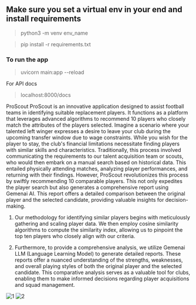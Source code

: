 ## Make sure you set a virtual env in your end and install requirements 

> python3 -m venv env_name

> pip install -r requirements.txt

### To run the app

> uvicorn main:app --reload

For API docs
> localhost:8000/docs


ProScout
ProScout is an innovative application designed to assist football teams in identifying suitable replacement players. It functions as a platform that leverages advanced algorithms to recommend 10 players who closely match the attributes of the players selected. Imagine a scenario where your talented left winger expresses a desire to leave your club during the upcoming transfer window due to wage constraints. While you wish for the player to stay, the club's financial limitations necessitate finding players with similar skills and characteristics. Traditionally, this process involved communicating the requirements to our talent acquisition team or scouts, who would then embark on a manual search based on historical data. This entailed physically attending matches, analyzing player performances, and returning with their findings. However, ProScout revolutionizes this process by swiftly recommending 10 comparable players. This not only expedites the player search but also generates a comprehensive report using Gemenai AI. This report offers a detailed comparison between the original player and the selected candidate, providing valuable insights for decision-making.

1. Our methodology for identifying similar players begins with meticulously gathering and scaling player data. We then employ cosine similarity algorithms to compute the similarity index, allowing us to pinpoint the top ten players who closely align with our criteria.

2. Furthermore, to provide a comprehensive analysis, we utilize Gemenai LLM (Language Learning Model) to generate detailed reports. These reports offer a nuanced understanding of the strengths, weaknesses, and overall playing styles of both the original player and the selected candidate. This comparative analysis serves as a valuable tool for clubs, enabling them to make informed decisions regarding player acquisitions and squad management.


![1](https://github.com/asheshh-lal/Scouting/assets/87692027/131664f4-f4d3-4932-9af0-9b69cb8a4100)
![2](https://github.com/asheshh-lal/Scouting/assets/87692027/59bdeebd-e35e-4d8b-a372-c46cd97ec19e)
